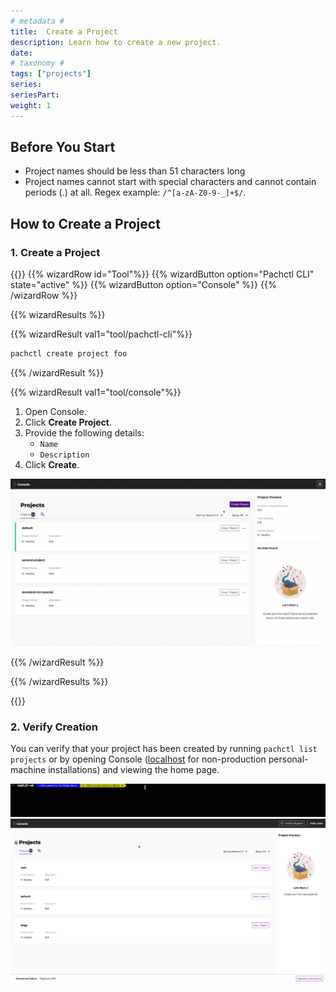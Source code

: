 ```yaml
---
# metadata # 
title:  Create a Project
description: Learn how to create a new project.
date: 
# taxonomy #
tags: ["projects"]
series:
seriesPart:
weight: 1
---
```


## Before You Start 

- Project names should be less than 51 characters long
- Project names cannot start with special characters and cannot contain periods (.) at all. Regex example:  `/^[a-zA-Z0-9-_]+$/`.

## How to Create a Project
### 1. Create a Project

{{<stack type="wizard">}}
{{% wizardRow id="Tool"%}}
{{% wizardButton option="Pachctl CLI" state="active" %}}
{{% wizardButton option="Console" %}}
{{% /wizardRow %}}

{{% wizardResults  %}}

{{% wizardResult val1="tool/pachctl-cli"%}}

```s
pachctl create project foo
```

{{% /wizardResult %}}

{{% wizardResult val1="tool/console"%}}
1. Open Console.
2. Click **Create Project**.
3. Provide the following details:
   - `Name`
   - `Description`
4. Click **Create**.

![create new project](/images/projects/console-create-new-project.gif)

{{% /wizardResult %}}

{{% /wizardResults  %}}

{{</stack>}}

### 2. Verify Creation 

You can verify that your project has been created by running `pachctl list projects` or by opening Console ([localhost](http://localhost) for non-production personal-machine installations) and viewing the home page. 

![create and list projects](/images/projects/create-list-projects.gif)
![projects list console](/images/projects/project-list-console.png)


